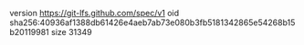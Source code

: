 version https://git-lfs.github.com/spec/v1
oid sha256:40936af1388db61426e4aeb7ab73e080b3fb5181342865e54268b15b20119981
size 31349
